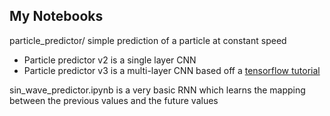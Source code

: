 ## My Notebooks

particle_predictor/ simple prediction of a particle at constant speed
  * Particle predictor v2 is a single layer CNN
  * Particle predictor v3 is a multi-layer CNN based off a [tensorflow tutorial](https://www.tensorflow.org/get_started/mnist/pros)

sin_wave_predictor.ipynb is a very basic RNN which learns the mapping between the previous values and the future values
